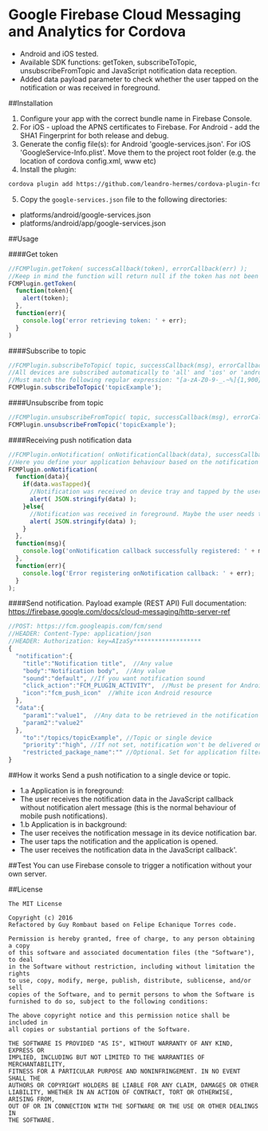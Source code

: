 # Google Firebase Cloud Messaging and Analytics for Cordova

- Android and iOS tested.
- Available SDK functions: getToken, subscribeToTopic, unsubscribeFromTopic and JavaScript notification data reception.
- Added data payload parameter to check whether the user tapped on the notification or was received in foreground.

##Installation
1. Configure your app with the correct bundle name in Firebase Console.
2. For iOS - upload the APNS certificates to Firebase. For Android - add the SHA1 Fingerprint for both release and debug.
3. Generate the config file(s): for Android 'google-services.json'. For iOS 'GoogleService-Info.plist'. Move them to the project root folder (e.g. the location of cordova config.xml, www etc)
4. Install the plugin:
```Bash
cordova plugin add https://github.com/leandro-hermes/cordova-plugin-fcm-plus --save

```
5. Copy the `google-services.json` file to the following directories:

  - platforms/android/google-services.json
  - platforms/android/app/google-services.json

##Usage

####Get token

```javascript
//FCMPlugin.getToken( successCallback(token), errorCallback(err) );
//Keep in mind the function will return null if the token has not been established yet.
FCMPlugin.getToken(
  function(token){
    alert(token);
  },
  function(err){
    console.log('error retrieving token: ' + err);
  }
)
```

####Subscribe to topic

```javascript
//FCMPlugin.subscribeToTopic( topic, successCallback(msg), errorCallback(err) );
//All devices are subscribed automatically to 'all' and 'ios' or 'android' topic respectively.
//Must match the following regular expression: "[a-zA-Z0-9-_.~%]{1,900}".
FCMPlugin.subscribeToTopic('topicExample');
```

####Unsubscribe from topic

```javascript
//FCMPlugin.unsubscribeFromTopic( topic, successCallback(msg), errorCallback(err) );
FCMPlugin.unsubscribeFromTopic('topicExample');
```

####Receiving push notification data

```javascript
//FCMPlugin.onNotification( onNotificationCallback(data), successCallback(msg), errorCallback(err) )
//Here you define your application behaviour based on the notification data.
FCMPlugin.onNotification(
  function(data){
    if(data.wasTapped){
      //Notification was received on device tray and tapped by the user.
      alert( JSON.stringify(data) );
    }else{
      //Notification was received in foreground. Maybe the user needs to be notified.
      alert( JSON.stringify(data) );
    }
  },
  function(msg){
    console.log('onNotification callback successfully registered: ' + msg);
  },
  function(err){
    console.log('Error registering onNotification callback: ' + err);
  }
);
```

####Send notification. Payload example (REST API)
Full documentation: https://firebase.google.com/docs/cloud-messaging/http-server-ref  
```javascript
//POST: https://fcm.googleapis.com/fcm/send
//HEADER: Content-Type: application/json
//HEADER: Authorization: key=AIzaSy*******************
{
  "notification":{
    "title":"Notification title",  //Any value
    "body":"Notification body",  //Any value
    "sound":"default", //If you want notification sound
    "click_action":"FCM_PLUGIN_ACTIVITY",  //Must be present for Android
    "icon":"fcm_push_icon"  //White icon Android resource
  },
  "data":{
    "param1":"value1",  //Any data to be retrieved in the notification callback
    "param2":"value2"
  },
    "to":"/topics/topicExample", //Topic or single device
    "priority":"high", //If not set, notification won't be delivered on completely closed iOS app
    "restricted_package_name":"" //Optional. Set for application filtering
}
```
##How it works
Send a push notification to a single device or topic.
- 1.a Application is in foreground:
 - The user receives the notification data in the JavaScript callback without notification alert message (this is the normal behaviour of mobile push notifications).
- 1.b Application is in background:
 - The user receives the notification message in its device notification bar.
 - The user taps the notification and the application is opened.
 - The user receives the notification data in the JavaScript callback'.

##Test
You can use Firebase console to trigger a notification without your own server.

##License
```
The MIT License

Copyright (c) 2016
Refactored by Guy Rombaut based on Felipe Echanique Torres code.

Permission is hereby granted, free of charge, to any person obtaining a copy
of this software and associated documentation files (the "Software"), to deal
in the Software without restriction, including without limitation the rights
to use, copy, modify, merge, publish, distribute, sublicense, and/or sell
copies of the Software, and to permit persons to whom the Software is
furnished to do so, subject to the following conditions:

The above copyright notice and this permission notice shall be included in
all copies or substantial portions of the Software.

THE SOFTWARE IS PROVIDED "AS IS", WITHOUT WARRANTY OF ANY KIND, EXPRESS OR
IMPLIED, INCLUDING BUT NOT LIMITED TO THE WARRANTIES OF MERCHANTABILITY,
FITNESS FOR A PARTICULAR PURPOSE AND NONINFRINGEMENT. IN NO EVENT SHALL THE
AUTHORS OR COPYRIGHT HOLDERS BE LIABLE FOR ANY CLAIM, DAMAGES OR OTHER
LIABILITY, WHETHER IN AN ACTION OF CONTRACT, TORT OR OTHERWISE, ARISING FROM,
OUT OF OR IN CONNECTION WITH THE SOFTWARE OR THE USE OR OTHER DEALINGS IN
THE SOFTWARE.
```
